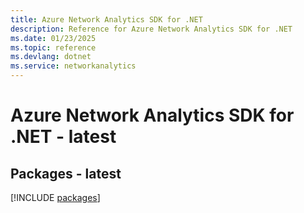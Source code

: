 ```yaml
---
title: Azure Network Analytics SDK for .NET
description: Reference for Azure Network Analytics SDK for .NET
ms.date: 01/23/2025
ms.topic: reference
ms.devlang: dotnet
ms.service: networkanalytics
---
```

# Azure Network Analytics SDK for .NET - latest
## Packages - latest
[!INCLUDE [packages](network-analytics-index.md)]
